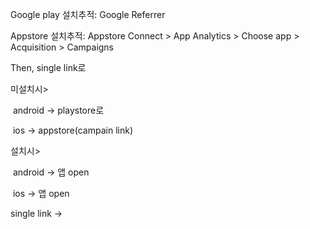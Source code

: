 



Google play 설치추적: Google Referrer

Appstore 설치추적: Appstore Connect > App Analytics > Choose app > Acquisition > Campaigns

Then, single link로 

미설치시>

​	android -> playstore로

​	ios -> appstore(campain link)

설치시>

​	android -> 앱 open

​	ios -> 앱 open

single link -> 